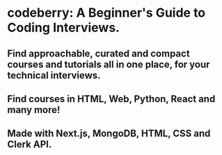 # codeberry: A Beginner's Guide to Coding Interviews.

## Find approachable, curated and compact courses and tutorials all in one place, for your technical interviews.
## Find courses in HTML, Web, Python, React and many more!

## Made with Next.js, MongoDB, HTML, CSS and Clerk API.
